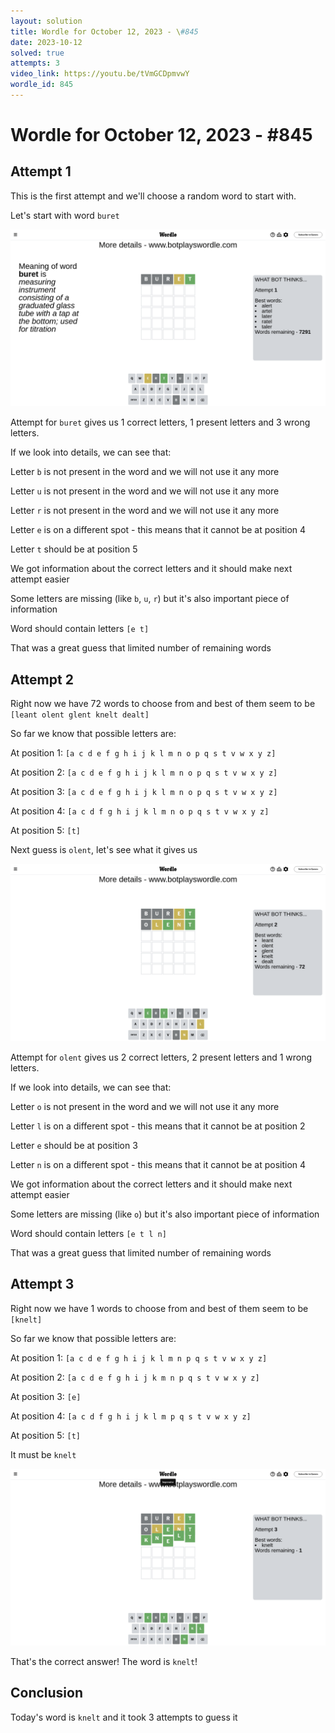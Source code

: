 ```yaml
---
layout: solution
title: Wordle for October 12, 2023 - \#845
date: 2023-10-12
solved: true
attempts: 3
video_link: https://youtu.be/tVmGCDpmvwY
wordle_id: 845
---
```


# Wordle for October 12, 2023 - \#845

## Attempt 1

This is the first attempt and we'll choose a random word to start with.

Let's start with word `buret`

![Attempt 1](2023-10-12/attempt-1.png)

Attempt for `buret` gives us 1 correct letters, 1 present letters and 3 wrong letters.

If we look into details, we can see that:

Letter `b` is not present in the word and we will not use it any more

Letter `u` is not present in the word and we will not use it any more

Letter `r` is not present in the word and we will not use it any more

Letter `e` is on a different spot - this means that it cannot be at position 4

Letter `t` should be at position 5

We got information about the correct letters and it should make next attempt easier

Some letters are missing (like `b`, `u`, `r`) but it's also important piece of information

Word should contain letters `[e t]`

That was a great guess that limited number of remaining words



## Attempt 2

Right now we have 72 words to choose from and best of them seem to be `[leant olent glent knelt dealt]`

So far we know that possible letters are:

At position 1: `[a c d e f g h i j k l m n o p q s t v w x y z]`

At position 2: `[a c d e f g h i j k l m n o p q s t v w x y z]`

At position 3: `[a c d e f g h i j k l m n o p q s t v w x y z]`

At position 4: `[a c d f g h i j k l m n o p q s t v w x y z]`

At position 5: `[t]`

Next guess is `olent`, let's see what it gives us

![Attempt 2](2023-10-12/attempt-2.png)

Attempt for `olent` gives us 2 correct letters, 2 present letters and 1 wrong letters.

If we look into details, we can see that:

Letter `o` is not present in the word and we will not use it any more

Letter `l` is on a different spot - this means that it cannot be at position 2

Letter `e` should be at position 3

Letter `n` is on a different spot - this means that it cannot be at position 4

We got information about the correct letters and it should make next attempt easier

Some letters are missing (like `o`) but it's also important piece of information

Word should contain letters `[e t l n]`

That was a great guess that limited number of remaining words



## Attempt 3

Right now we have 1 words to choose from and best of them seem to be `[knelt]`

So far we know that possible letters are:

At position 1: `[a c d e f g h i j k l m n p q s t v w x y z]`

At position 2: `[a c d e f g h i j k m n p q s t v w x y z]`

At position 3: `[e]`

At position 4: `[a c d f g h i j k l m p q s t v w x y z]`

At position 5: `[t]`

It must be `knelt`

![Attempt 3](2023-10-12/attempt-3.png)

That's the correct answer! The word is `knelt`!

## Conclusion

Today's word is `knelt` and it took 3 attempts to guess it

